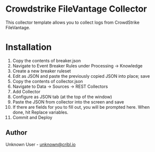 # Crowdstrike FileVantage Collector

This collector template allows you to collect logs from CrowdStrike FileVantage.

# Installation

1) Copy the contents of breaker.json
2) Navigate to Event Breaker Rules under Processing -> Knowledge
3) Create a new breaker ruleset
4) Edit as JSON and paste the previously copied JSON into place; save
5) Copy the contents of collector.json
6) Navigate to Data -> Sources -> REST Collectors
7) Add Collector
8) Configure as JSON tab (at the top of the window)
9) Paste the JSON from collector into the screen and save
10) If there are fields for you to fill out, you will be prompted here. When done, hit Replace variables.
12) Commit and Deploy


## Author
Unknown User - unknown@cribl.io
